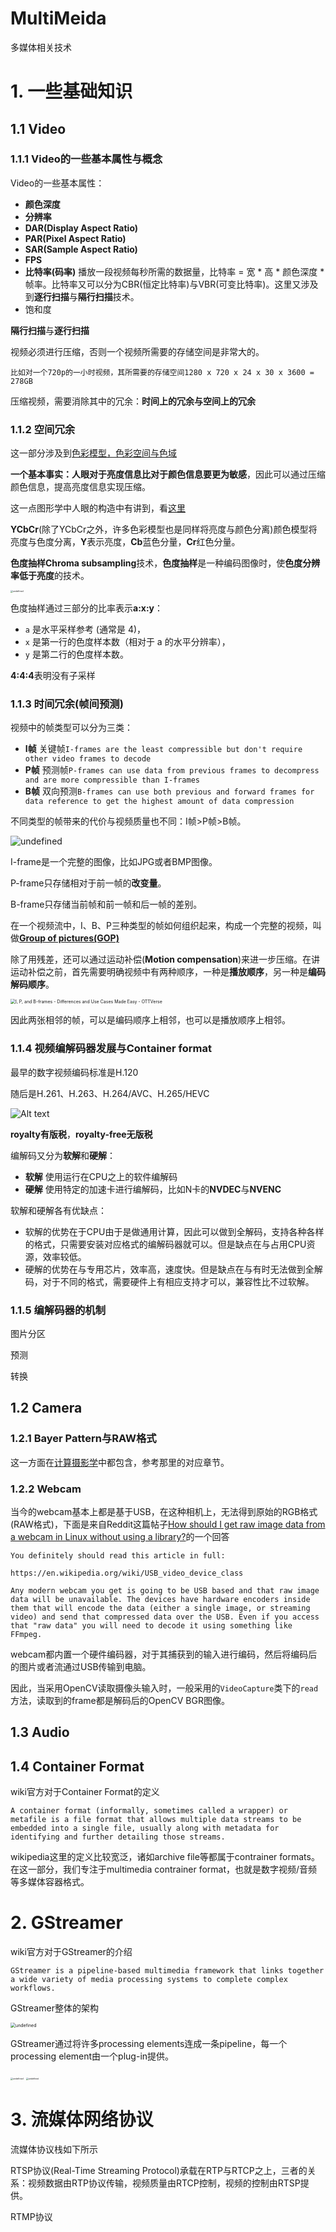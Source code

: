 # MultiMeida

多媒体相关技术

# 1. 一些基础知识

## 1.1 Video

### 1.1.1 Video的一些基本属性与概念

Video的一些基本属性：

- **颜色深度**
- **分辨率**
- **DAR(Display Aspect Ratio)**
- **PAR(Pixel Aspect Ratio)**
- **SAR(Sample Aspect Ratio)**
- **FPS**
- **比特率(码率)** 播放一段视频每秒所需的数据量，比特率 = 宽 * 高 * 颜色深度 * 帧率。比特率又可以分为CBR(恒定比特率)与VBR(可变比特率)。这里又涉及到**逐行扫描**与**隔行扫描**技术。
- 饱和度



**隔行扫描**与**逐行扫描**





视频必须进行压缩，否则一个视频所需要的存储空间是非常大的。

```
比如对一个720p的一小时视频，其所需要的存储空间1280 x 720 x 24 x 30 x 3600 = 278GB
```

压缩视频，需要消除其中的冗余：**时间上的冗余与空间上的冗余**



### 1.1.2 空间冗余

这一部分涉及到[色彩模型，色彩空间与色域](../图形学/图形学.md#色品图与色域)

**一个基本事实：人眼对于亮度信息比对于颜色信息要更为敏感**，因此可以通过压缩颜色信息，提高亮度信息实现压缩。

这一点图形学中人眼的构造中有讲到，看[这里](../图形学/GAMES101/GAMES101.md)



**YCbCr**(除了YCbCr之外，许多色彩模型也是同样将亮度与颜色分离)颜色模型将亮度与色度分离，**Y**表示亮度，**Cb**蓝色分量，**Cr**红色分量。





**色度抽样Chroma subsampling**技术，**色度抽样**是一种编码图像时，使**色度分辨率低于亮度**的技术。

<img src="assets/2560px-Common_chroma_subsampling_ratios_YCbCr_CORRECTED.svg-1715097658265-13.png" alt="undefined" style="zoom: 25%;" />

色度抽样通过三部分的比率表示**a​\:x\:y**：

- `a` 是水平采样参考 (通常是 4)，
- `x` 是第一行的色度样本数（相对于 a 的水平分辨率），
- `y` 是第二行的色度样本数。

**4:4:4**表明没有子采样

### 1.1.3 时间冗余(帧间预测)

视频中的帧类型可以分为三类：

- **I帧** 关键帧`I‑frames are the least compressible but don't require other video frames to decode`
- **P帧** 预测帧`P‑frames can use data from previous frames to decompress and are more compressible than I‑frames`
- **B帧** 双向预测`B‑frames can use both previous and forward frames for data reference to get the highest amount of data compression`

不同类型的帧带来的代价与视频质量也不同：I帧>P帧>B帧。

![undefined](assets/2560px-I_P_and_B_frames.svg.png)

I-frame是一个完整的图像，比如JPG或者BMP图像。

P-frame只存储相对于前一帧的**改变量**。

B-frame只存储当前帧和前一帧和后一帧的差别。



在一个视频流中，I、B、P三种类型的帧如何组织起来，构成一个完整的视频，叫做[**Group of pictures(GOP)**](https://en.wikipedia.org/wiki/Group_of_pictures)



除了用残差，还可以通过运动补偿(**Motion compensation**)来进一步压缩。在讲运动补偿之前，首先需要明确视频中有两种顺序，一种是**播放顺序**，另一种是**编码解码顺序**。

<img src="assets/image-28.png" alt="I, P, and B-frames - Differences and Use Cases Made Easy - OTTVerse" style="zoom:50%;" />

因此两张相邻的帧，可以是编码顺序上相邻，也可以是播放顺序上相邻。









### 1.1.4 视频编解码器发展与Container format

最早的数字视频编码标准是H.120

随后是H.261、H.263、H.264/AVC、H.265/HEVC

![Alt text](assets/codec_history_timeline.png)

**royalty有版税**，**royalty-free无版税**



编解码又分为**软解**和**硬解**：

- **软解** 使用运行在CPU之上的软件编解码
- **硬解** 使用特定的加速卡进行编解码，比如N卡的**NVDEC**与**NVENC**

软解和硬解各有优缺点：

- 软解的优势在于CPU由于是做通用计算，因此可以做到全解码，支持各种各样的格式，只需要安装对应格式的编解码器就可以。但是缺点在与占用CPU资源，效率较低。
- 硬解的优势在与专用芯片，效率高，速度快。但是缺点在与有时无法做到全解码，对于不同的格式，需要硬件上有相应支持才可以，兼容性比不过软解。



### 1.1.5 编解码器的机制

图片分区

预测

转换



## 1.2 Camera

### 1.2.1 Bayer Pattern与RAW格式

这一方面在[计算摄影学](../图形学/计算摄影学.md)中都包含，参考那里的对应章节。





### 1.2.2 Webcam

当今的webcam基本上都是基于USB，在这种相机上，无法得到原始的RGB格式(RAW格式)，下面是来自Reddit这篇帖子[How should I get raw image data from a webcam in Linux without using a library?](https://www.reddit.com/r/C_Programming/comments/y7d8xe/how_should_i_get_raw_image_data_from_a_webcam_in/)的一个回答

```
You definitely should read this article in full:

https://en.wikipedia.org/wiki/USB_video_device_class

Any modern webcam you get is going to be USB based and that raw image data will be unavailable. The devices have hardware encoders inside them that will encode the data (either a single image, or streaming video) and send that compressed data over the USB. Even if you access that "raw data" you will need to decode it using something like FFmpeg.
```

webcam都内置一个硬件编码器，对于其捕获到的输入进行编码，然后将编码后的图片或者流通过USB传输到电脑。

因此，当采用OpenCV读取摄像头输入时，一般采用的`VideoCapture`类下的`read`方法，读取到的frame都是解码后的OpenCV BGR图像。



## 1.3 Audio



## 1.4 Container Format

wiki官方对于Container Format的定义

```
A container format (informally, sometimes called a wrapper) or metafile is a file format that allows multiple data streams to be embedded into a single file, usually along with metadata for identifying and further detailing those streams.
```

wikipedia这里的定义比较宽泛，诸如archive file等都属于contrainer formats。在这一部分，我们专注于multimedia contrainer format，也就是数字视频/音频等多媒体容器格式。







# 2. GStreamer

wiki官方对于GStreamer的介绍

```
GStreamer is a pipeline-based multimedia framework that links together a wide variety of media processing systems to complete complex workflows.
```



GStreamer整体的架构

<img src="assets/1280px-GStreamer_overview.svg.png" alt="undefined" style="zoom:50%;" />

GStreamer通过将许多processing elements连成一条pipeline，每一个processing element由一个plug-in提供。

<img src="assets/2560px-GStreamer_and_plug-in_types.svg.png" alt="undefined" style="zoom: 25%;" />



<img src="assets/2560px-GStreamer_Technical_Overview.svg.png" alt="undefined" style="zoom: 25%;" />



# 3. 流媒体网络协议

流媒体协议栈如下所示



RTSP协议(Real-Time Streaming Protocol)承载在RTP与RTCP之上，三者的关系：视频数据由RTP协议传输，视频质量由RTCP控制，视频的控制由RTSP提供。



RTMP协议
